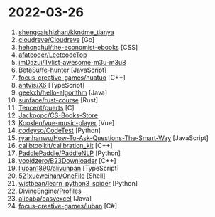 # 2022-03-26

1. [shengcaishizhan/kkndme_tianya](https://github.com/shengcaishizhan/kkndme_tianya "天涯 kkndme 神贴聊房价") 
2. [cloudreve/Cloudreve](https://github.com/cloudreve/Cloudreve "🌩支持多家云存储的云盘系统 (Self-hosted file management and sharing system, supports multiple storage providers)") [Go]
3. [hehonghui/the-economist-ebooks](https://github.com/hehonghui/the-economist-ebooks "经济学人(含音频)、纽约客、自然、新科学人、卫报、科学美国人、连线、大西洋月刊、国家地理等英语杂志免费下载、订阅(kindle推送),支持epub、mobi、pdf格式, 每周更新. The Economist 、The New Yorker 、Nature、The Atlantic 、New Scientist、The Guardian、Scientific American、Wired magazines, free download and subscription for kindle, mobi、epub、pdf format.") [CSS]
4. [afatcoder/LeetcodeTop](https://github.com/afatcoder/LeetcodeTop "汇总各大互联网公司容易考察的高频leetcode题🔥") 
5. [imDazui/Tvlist-awesome-m3u-m3u8](https://github.com/imDazui/Tvlist-awesome-m3u-m3u8 "直播源相关资源汇总 📺 💯 IPTV、M3U —— 勤洗手、戴口罩，祝愿所有人百毒不侵") 
6. [BetaSu/fe-hunter](https://github.com/BetaSu/fe-hunter "前端赏金猎人，悬赏 前端高质量问题 的答案") [JavaScript]
7. [focus-creative-games/huatuo](https://github.com/focus-creative-games/huatuo "零成本、高性能的unity c#的热更新方案。 Zero-cost, high-performance unity c# hot update solution") [C++]
8. [antvis/X6](https://github.com/antvis/X6 "🚀 JavaScript diagramming library that uses SVG and HTML for rendering.") [TypeScript]
9. [geekxh/hello-algorithm](https://github.com/geekxh/hello-algorithm "🌍 针对小白的算法训练 | 包括四部分：①.算法基础 ②.力扣图解 ③.大厂面经 ④.CS_汇总 | 附：1、千本开源电子书 2、百张技术思维导图（项目花了上百小时，希望可以点 star 支持，🌹感谢~）") [Java]
10. [sunface/rust-course](https://github.com/sunface/rust-course "“连续六年成为全世界最受喜爱的语言，无 GC 也无需手动内存管理、极高的性能和安全性、过程/OO/函数式编程、优秀的包管理、JS 未来基石 — 工作之余的第二语言来试试 Rust 吧。<<Rust语言圣经>>拥有全面且深入的讲解、生动贴切的示例、德芙般丝滑的内容，甚至还有JS程序员关注的 WASM 和 Deno 等专题。这可能是目前最用心的 Rust 中文学习教程/书籍") [Rust]
11. [Tencent/puerts](https://github.com/Tencent/puerts "Write your game with TypeScript in UE4 or Unity. Puerts can be pronounced as pu-erh TS（普洱TS）") [C]
12. [Jackpopc/CS-Books-Store](https://github.com/Jackpopc/CS-Books-Store "你想要的计算机经典书籍，这里都有！") 
13. [Kooklen/vue-music-player](https://github.com/Kooklen/vue-music-player "") [Vue]
14. [codeyso/CodeTest](https://github.com/codeyso/CodeTest "脚本工具合集GUI版本，内置漏洞验证、利用模块，可自定义脚本实现批量验证。") [Python]
15. [ryanhanwu/How-To-Ask-Questions-The-Smart-Way](https://github.com/ryanhanwu/How-To-Ask-Questions-The-Smart-Way "本文原文由知名 Hacker Eric S. Raymond 所撰寫，教你如何正確的提出技術問題並獲得你滿意的答案。") [JavaScript]
16. [calibtoolkit/calibration_kit](https://github.com/calibtoolkit/calibration_kit "") [C++]
17. [PaddlePaddle/PaddleNLP](https://github.com/PaddlePaddle/PaddleNLP "Easy-to-use and Fast NLP library with awesome model zoo, supporting wide-range of NLP tasks from research to industrial applications.") [Python]
18. [vooidzero/B23Downloader](https://github.com/vooidzero/B23Downloader "下载B站视频、直播、漫画（能看=能下载）。使用 Qt C++ 开发") [C++]
19. [liupan1890/aliyunpan](https://github.com/liupan1890/aliyunpan "阿里云盘小白羊版 阿里云盘PC版 aliyundriver") [TypeScript]
20. [521xueweihan/OneFile](https://github.com/521xueweihan/OneFile "只有一个文件！") [Shell]
21. [wistbean/learn_python3_spider](https://github.com/wistbean/learn_python3_spider "python爬虫教程系列、从0到1学习python爬虫，包括浏览器抓包，手机APP抓包，如 fiddler、mitmproxy，各种爬虫涉及的模块的使用，如：requests、beautifulSoup、selenium、appium、scrapy等，以及IP代理，验证码识别，Mysql，MongoDB数据库的python使用，多线程多进程爬虫的使用，css 爬虫加密逆向破解，JS爬虫逆向，分布式爬虫，爬虫项目实战实例等") [Python]
22. [DivineEngine/Profiles](https://github.com/DivineEngine/Profiles "🌐Dial-up Internet access") 
23. [alibaba/easyexcel](https://github.com/alibaba/easyexcel "快速、简洁、解决大文件内存溢出的java处理Excel工具") [Java]
24. [focus-creative-games/luban](https://github.com/focus-creative-games/luban "你的最佳游戏配置解决方案 {excel, csv, xls, xlsx, json, bson, xml, yaml, lua, unity scriptableobject} => {json, bson, xml, lua, yaml, protobuf(pb), msgpack, flatbuffers, erlang, custom template} data + {c++, java, c#, go(golang), lua, javascript(js), typescript(ts), erlang, rust, protobuf schema, flatbuffers schema, custom template} code。 不仅仅是导表工具。支持unity , …") [C#]
